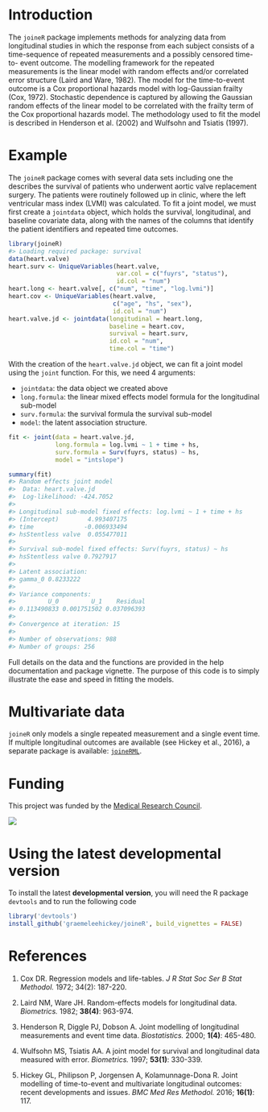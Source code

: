 
<!-- README.md is generated from README.Rmd. Please edit that file -->
Introduction
============

The `joineR` package implements methods for analyzing data from longitudinal studies in which the response from each subject consists of a time-sequence of repeated measurements and a possibly censored time-to- event outcome. The modelling framework for the repeated measurements is the linear model with random effects and/or correlated error structure (Laird and Ware, 1982). The model for the time-to-event outcome is a Cox proportional hazards model with log-Gaussian frailty (Cox, 1972). Stochastic dependence is captured by allowing the Gaussian random effects of the linear model to be correlated with the frailty term of the Cox proportional hazards model. The methodology used to fit the model is described in Henderson et al. (2002) and Wulfsohn and Tsiatis (1997).

Example
=======

The `joineR` package comes with several data sets including one the describes the survival of patients who underwent aortic valve replacement surgery. The patients were routinely followed up in clinic, where the left ventricular mass index (LVMI) was calculated. To fit a joint model, we must first create a `jointdata` object, which holds the survival, longitudinal, and baseline covariate data, along with the names of the columns that identify the patient identifiers and repeated time outcomes.

``` r
library(joineR)
#> Loading required package: survival
data(heart.valve)
heart.surv <- UniqueVariables(heart.valve, 
                              var.col = c("fuyrs", "status"),
                              id.col = "num")
heart.long <- heart.valve[, c("num", "time", "log.lvmi")]
heart.cov <- UniqueVariables(heart.valve, 
                             c("age", "hs", "sex"), 
                             id.col = "num")
heart.valve.jd <- jointdata(longitudinal = heart.long, 
                            baseline = heart.cov, 
                            survival = heart.surv, 
                            id.col = "num", 
                            time.col = "time")
```

With the creation of the `heart.valve.jd` object, we can fit a joint model using the `joint` function. For this, we need 4 arguments:

-   `jointdata`: the data object we created above
-   `long.formula`: the linear mixed effects model formula for the longitudinal sub-model
-   `surv.formula`: the survival formula the survival sub-model
-   `model`: the latent association structure.

``` r
fit <- joint(data = heart.valve.jd, 
             long.formula = log.lvmi ~ 1 + time + hs, 
             surv.formula = Surv(fuyrs, status) ~ hs, 
             model = "intslope")

summary(fit)
#> Random effects joint model
#>  Data: heart.valve.jd 
#>  Log-likelihood: -424.7052 
#> 
#> Longitudinal sub-model fixed effects: log.lvmi ~ 1 + time + hs                              
#> (Intercept)        4.993407175
#> time              -0.006933494
#> hsStentless valve  0.055477011
#> 
#> Survival sub-model fixed effects: Surv(fuyrs, status) ~ hs                           
#> hsStentless valve 0.7927917
#> 
#> Latent association:                 
#> gamma_0 0.8233222
#> 
#> Variance components:
#>         U_0         U_1    Residual 
#> 0.113490833 0.001751502 0.037096393 
#> 
#> Convergence at iteration: 15 
#> 
#> Number of observations: 988 
#> Number of groups: 256
```

Full details on the data and the functions are provided in the help documentation and package vignette. The purpose of this code is to simply illustrate the ease and speed in fitting the models.

Multivariate data
=================

`joineR` only models a single repeated measurement and a single event time. If multiple longitudinal outcomes are available (see Hickey et al., 2016), a separate package is available: [`joineRML`](https://cran.r-project.org/web/packages/joineRML/index.html).

Funding
=======

This project was funded by the [Medical Research Council](http://www.mrc.ac.uk).

![](http://www.mrc.ac.uk/mrc/includes/themes/MRC/images/template/desktop/logo.png)

Using the latest developmental version
======================================

To install the latest **developmental version**, you will need the R package `devtools` and to run the following code

``` r
library('devtools')
install_github('graemeleehickey/joineR', build_vignettes = FALSE)
```

References
==========

1.  Cox DR. Regression models and life-tables. *J R Stat Soc Ser B Stat Methodol.* 1972; 34(2): 187-220.

2.  Laird NM, Ware JH. Random-effects models for longitudinal data. *Biometrics.* 1982; **38(4)**: 963-974.

3.  Henderson R, Diggle PJ, Dobson A. Joint modelling of longitudinal measurements and event time data. *Biostatistics.* 2000; **1(4)**: 465-480.

4.  Wulfsohn MS, Tsiatis AA. A joint model for survival and longitudinal data measured with error. *Biometrics.* 1997; **53(1)**: 330-339.

5.  Hickey GL, Philipson P, Jorgensen A, Kolamunnage-Dona R. Joint modelling of time-to-event and multivariate longitudinal outcomes: recent developments and issues. *BMC Med Res Methodol.* 2016; **16(1)**: 117.
